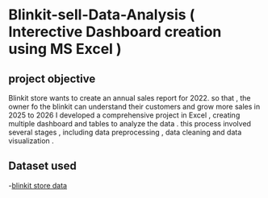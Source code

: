 # Blinkit-sell-Data-Analysis   ( Interective Dashboard creation using MS Excel )
## project objective 
Blinkit store wants to create an annual sales report for 2022. so that , the owner fo the blinkit can understand their customers and grow more sales in 2025 to 2026
I developed a comprehensive project in Excel , creating multiple dashboard and tables to analyze the data . this process involved several stages , including data preprocessing , data cleaning and data visualization .

## Dataset used 
-<a href="https://github.com/dolphiney/Sell-Data-Analysis-Dashboard-/blob/main/BlinkIT%20Grocery%20Data%20Excel.xlsx">blinkit store data </a>
